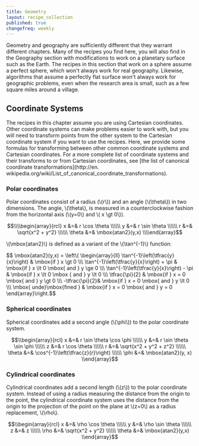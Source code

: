 ```yaml
---
title: Geometry
layout: recipe_collection
published: true
changefreq: weekly
---
```


Geometry and geography are sufficiently different that they warrant different
chapters. Many of the recipes you find here, you will also find in the
Geography section with modifications to work on a planetary surface such as
the Earth. The recipes in this section that work on a sphere assume a perfect
sphere, which won't always work for real geography. Likewise, algorithms that
assume a perfectly flat surface won't always work for geographic problems,
even when the research area is small, such as a few square miles around a
village.

## Coordinate Systems

The recipes in this chapter assume you are using Cartesian coordinates. Other
coordinate systems can make problems easier to work with, but you will need to
transform points from the other system to the Cartesian coordinate system if
you want to use the recipes. Here, we provide some formulas for transforming
between other common coordinate systems and Cartesian coordinates. For a more
complete list of coordinate systems and their transforms to or from Cartesian
coordinates, see [the list of canonical coordinate transformations](http://en.
wikipedia.org/wiki/List_of_canonical_coordinate_transformations).

### Polar coordinates

Polar coordinates consist of a radius (\\(r\\)) and an angle (\\(\theta\\)) in
two dimensions. The angle, \\(\theta\\), is measured in a counterclockwise
fashion from the horizontal axis (\\(y=0\\) and \\( x \gt 0\\)).

$$\\\\begin{array}{rcl}
 x &=& r \cos \theta \\\\\\
 y &=& r \sin \theta \\\\\\
 r &=& \sqrt{x^2 + y^2} \\\\\\
 \theta &=& \mbox{atan2}(y,x) 
\\\\end{array}$$

\\(\mbox{atan2}\\) is defined as a variant of the \\(\tan^{-1}\\) function:

$$ \mbox{atan2}(y,x) = \left\\{ \\begin{array}{ll}
\tan^{-1}\left(\tfrac{y}{x}\right) & \mbox{if } x \gt 0 \\\\\\
\tan^{-1}\left(\tfrac{y}{x}\right) + \pi & \mbox{if } x \lt 0 \mbox{ and } y \ge 0 \\\\\\
\tan^{-1}\left(\tfrac{y}{x}\right) - \pi & \mbox{if } x \lt 0 \mbox { and } y \lt 0 \\\\\\
\tfrac{\pi}{2} & \mbox{if } x = 0 \mbox{ and } y \gt 0 \\\\\\
-\tfrac{\pi}{2}& \mbox{if } x = 0 \mbox{ and } y \lt 0 \\\\\\
\mbox{ unde}\mbox{fined } & \mbox{if } x = 0 \mbox{ and } y = 0
\\end{array}\right.$$

### Spherical coordinates

Spherical coordinates add a second angle (\\(\phi\\)) to the polar coordinate
system.

$$\\begin{array}{rcl}
 x &=& r \sin \theta \cos \phi \\\\\\
 y &=& r \sin \theta \sin \phi \\\\\\
z &=& r \cos \theta \\\\\\
r &=& \sqrt{x^2 + y^2 + z^2} \\\\\\
\theta &=& \cos^{-1}\left(\tfrac{z}{r}\right) \\\\\\
\phi &=& \mbox{atan2}(y, x)
\\end{array}$$

### Cylindrical coordinates

Cylindrical coordinates add a second length (\\(z\\)) to the polar coordinate
system. Instead of using a radius measuring the distance from the origin to
the point, the cylindrical coordinate system uses the distance from the origin
to the projection of the point on the plane at \\(z=0\\) as a radius
replacement, \\(\rho\\).

$$\\begin{array}{rcl}
x &=& \rho \cos \theta \\\\\\
 y &=& \rho \sin \theta \\\\\\
 z &=& z \\\\\\
 \rho &=& \sqrt{x^2 + y^2} \\\\\\
 \theta &=& \mbox{atan2}(y,x) 
\\end{array}$$
